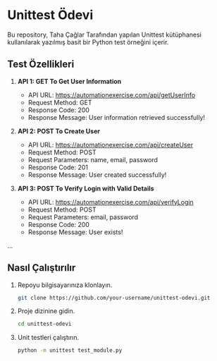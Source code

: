 # Unittest Ödevi

Bu repository, Taha Çağlar  Tarafından yapılan Unittest kütüphanesi kullanılarak yazılmış basit bir Python test örneğini içerir.

## Test Özellikleri

1. **API 1: GET To Get User Information**
   - API URL: https://automationexercise.com/api/getUserInfo
   - Request Method: GET
   - Response Code: 200
   - Response Message: User information retrieved successfully!

2. **API 2: POST To Create User**
   - API URL: https://automationexercise.com/api/createUser
   - Request Method: POST
   - Request Parameters: name, email, password
   - Response Code: 201
   - Response Message: User created successfully!

3. **API 3: POST To Verify Login with Valid Details**
   - API URL: https://automationexercise.com/api/verifyLogin
   - Request Method: POST
   - Request Parameters: email, password
   - Response Code: 200
   - Response Message: User exists!

...

## Nasıl Çalıştırılır

1. Repoyu bilgisayarınıza klonlayın.
   ```bash
   git clone https://github.com/your-username/unittest-odevi.git
   ```

2. Proje dizinine gidin.
   ```bash
   cd unittest-odevi
   ```

3. Unit testleri çalıştırın.
   ```bash
   python -m unittest test_module.py
   ```
